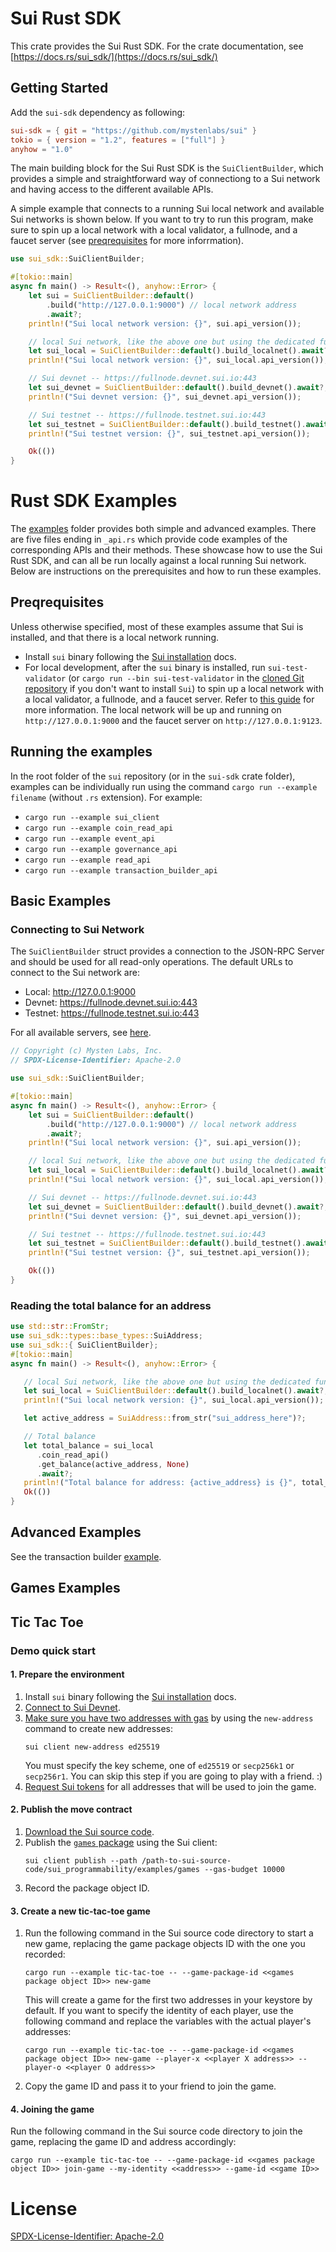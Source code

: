 # Sui Rust SDK

This crate provides the Sui Rust SDK. For the crate documentation, see [https://docs.rs/sui_sdk/](https://docs.rs/sui_sdk/)

## Getting Started

Add the `sui-sdk` dependency as following:

```toml
sui-sdk = { git = "https://github.com/mystenlabs/sui" }
tokio = { version = "1.2", features = ["full"] }
anyhow = "1.0"
```

The main building block for the Sui Rust SDK is the `SuiClientBuilder`, which provides a simple and straightforward way of connectiong to a Sui network and having access to the different available APIs. 

A simple example that connects to a running Sui local network and available Sui networks is shown below. If you want to try to run this program, make sure to spin up a local network with a local validator, a fullnode, and a faucet server (see [preqrequisites](README.md) for more inforrmation).

```rust
use sui_sdk::SuiClientBuilder;

#[tokio::main]
async fn main() -> Result<(), anyhow::Error> {
    let sui = SuiClientBuilder::default()
        .build("http://127.0.0.1:9000") // local network address
        .await?;
    println!("Sui local network version: {}", sui.api_version());

    // local Sui network, like the above one but using the dedicated function
    let sui_local = SuiClientBuilder::default().build_localnet().await?;
    println!("Sui local network version: {}", sui_local.api_version());

    // Sui devnet -- https://fullnode.devnet.sui.io:443
    let sui_devnet = SuiClientBuilder::default().build_devnet().await?;
    println!("Sui devnet version: {}", sui_devnet.api_version());

    // Sui testnet -- https://fullnode.testnet.sui.io:443
    let sui_testnet = SuiClientBuilder::default().build_testnet().await?;
    println!("Sui testnet version: {}", sui_testnet.api_version());

    Ok(())
}

```

# Rust SDK Examples

The [examples](https://github.com/MystenLabs/sui/tree/main/crates/sui-sdk/examples) folder provides both simple and advanced examples.
There are five files ending in `_api.rs` which provide code examples of the corresponding APIs and their methods. These showcase how to use the Sui Rust SDK, and can all be run locally against a local running Sui network. Below are instructions on the prerequisites and how to run these examples.  
## Preqrequisites

Unless otherwise specified, most of these examples assume that Sui is installed, and that there is a local network running.

* Install `sui` binary following the [Sui installation](https://github.com/MystenLabs/sui/blob/main/doc/src/build/install.md##install-sui-binaries) docs.
* For local development, after the `sui` binary is installed, run `sui-test-validator` (or `cargo run --bin sui-test-validator` in the [cloned Git repository](https://github.com/mystenlabs/sui) if you don't want to install `Sui`) to spin up a local network with a local validator, a fullnode, and a faucet server. Refer to [this guide](https://docs.sui.io/build/sui-local-network) for more information. The local network will be up and running on `http://127.0.0.1:9000` and the faucet server on `http://127.0.0.1:9123`. 

## Running the examples

In the root folder of the `sui` repository (or in the `sui-sdk` crate folder), examples can be individually run using the command  `cargo run --example filename` (without `.rs` extension). For example:
* `cargo run --example sui_client`
* `cargo run --example coin_read_api`
* `cargo run --example event_api`
* `cargo run --example governance_api`
* `cargo run --example read_api`
* `cargo run --example transaction_builder_api`
## Basic Examples

### Connecting to Sui Network
The `SuiClientBuilder` struct provides a connection to the JSON-RPC Server and should be used for all read-only operations. The default URLs to connect to the Sui network are:

- Local: http://127.0.0.1:9000
- Devnet: https://fullnode.devnet.sui.io:443
- Testnet: https://fullnode.testnet.sui.io:443

For all available servers, see [here](https://sui.io/networkinfo). 

```rust
// Copyright (c) Mysten Labs, Inc.
// SPDX-License-Identifier: Apache-2.0

use sui_sdk::SuiClientBuilder;

#[tokio::main]
async fn main() -> Result<(), anyhow::Error> {
    let sui = SuiClientBuilder::default()
        .build("http://127.0.0.1:9000") // local network address
        .await?;
    println!("Sui local network version: {}", sui.api_version());

    // local Sui network, like the above one but using the dedicated function
    let sui_local = SuiClientBuilder::default().build_localnet().await?;
    println!("Sui local network version: {}", sui_local.api_version());

    // Sui devnet -- https://fullnode.devnet.sui.io:443
    let sui_devnet = SuiClientBuilder::default().build_devnet().await?;
    println!("Sui devnet version: {}", sui_devnet.api_version());

    // Sui testnet -- https://fullnode.testnet.sui.io:443
    let sui_testnet = SuiClientBuilder::default().build_testnet().await?;
    println!("Sui testnet version: {}", sui_testnet.api_version());

    Ok(())
}
```

### Reading the total balance for an address
```rust
use std::str::FromStr;
use sui_sdk::types::base_types::SuiAddress;
use sui_sdk::{ SuiClientBuilder};
#[tokio::main]
async fn main() -> Result<(), anyhow::Error> {

   // local Sui network, like the above one but using the dedicated function
   let sui_local = SuiClientBuilder::default().build_localnet().await?;
   println!("Sui local network version: {}", sui_local.api_version());

   let active_address = SuiAddress::from_str("sui_address_here")?;

   // Total balance
   let total_balance = sui_local
      .coin_read_api()
      .get_balance(active_address, None)
      .await?;
   println!("Total balance for address: {active_address} is {}", total_balance);
   Ok(())
}
```

## Advanced Examples

See the transaction builder [example](examples/transaction_builder_api.rs).


## Games Examples

## Tic Tac Toe

### Demo quick start

#### 1. Prepare the environment 
   1. Install `sui` binary following the [Sui installation](https://github.com/MystenLabs/sui/blob/main/doc/src/build/install.md##install-sui-binaries) docs.
   1. [Connect to Sui Devnet](https://github.com/MystenLabs/sui/blob/main/doc/src/build/connect-sui-network.md).
   1. [Make sure you have two addresses with gas](https://github.com/MystenLabs/sui/blob/main/doc/src/build/cli-client.md#add-existing-accounts-to-clientyaml) by using the `new-address` command to create new addresses:
      ```shell
      sui client new-address ed25519
      ```
      You must specify the key scheme, one of `ed25519` or `secp256k1` or `secp256r1`.
      You can skip this step if you are going to play with a friend. :)
   1. [Request Sui tokens](https://github.com/MystenLabs/sui/blob/main/doc/src/build/install.md#sui-tokens) for all addresses that will be used to join the game.

#### 2. Publish the move contract
   1. [Download the Sui source code](https://github.com/MystenLabs/sui/blob/main/doc/src/build/install.md#source-code).
   1. Publish the [`games` package](https://github.com/MystenLabs/sui/tree/main/sui_programmability/examples/games) 
      using the Sui client:
      ```shell
      sui client publish --path /path-to-sui-source-code/sui_programmability/examples/games --gas-budget 10000
      ```
   1. Record the package object ID.
#### 3. Create a new tic-tac-toe game
   1. Run the following command in the Sui source code directory to start a new game, replacing the game package objects ID with the one you recorded:
      ```shell
      cargo run --example tic-tac-toe -- --game-package-id <<games package object ID>> new-game
      ```
        This will create a game for the first two addresses in your keystore by default. If you want to specify the identity of each player, 
use the following command and replace the variables with the actual player's addresses:
      ```shell
      cargo run --example tic-tac-toe -- --game-package-id <<games package object ID>> new-game --player-x <<player X address>> --player-o <<player O address>>
      ```
   1. Copy the game ID and pass it to your friend to join the game.
#### 4. Joining the game
Run the following command in the Sui source code directory to join the game, replacing the game ID and address accordingly:
```shell
cargo run --example tic-tac-toe -- --game-package-id <<games package object ID>> join-game --my-identity <<address>> --game-id <<game ID>>
```


# License
[SPDX-License-Identifier: Apache-2.0](https://github.com/MystenLabs/sui/blob/main/LICENSE) 